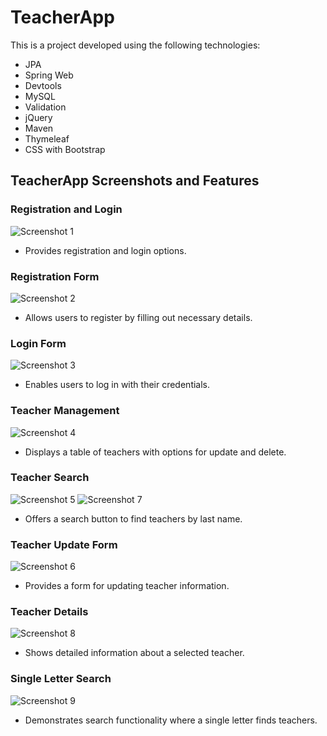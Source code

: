 # TeacherApp

This is a project developed using the following technologies:

- JPA
- Spring Web
- Devtools
- MySQL
- Validation
- jQuery
- Maven
- Thymeleaf
- CSS with Bootstrap

## TeacherApp Screenshots and Features

### Registration and Login

![Screenshot 1](https://user-images.githubusercontent.com/116730698/230724195-5c25623e-1c03-441a-a5e7-36432f874b20.png)

- Provides registration and login options.

### Registration Form

![Screenshot 2](https://user-images.githubusercontent.com/116730698/230724207-e3b995d6-e519-4ec8-b0a5-94ecd901d4da.png)

- Allows users to register by filling out necessary details.

### Login Form

![Screenshot 3](https://user-images.githubusercontent.com/116730698/230724209-0b40c253-f4f9-49da-948d-68b68bccc1d7.png)

- Enables users to log in with their credentials.

### Teacher Management

![Screenshot 4](https://user-images.githubusercontent.com/116730698/230724213-0be84722-0626-4a1c-9248-234f95211ed0.png)

- Displays a table of teachers with options for update and delete.

### Teacher Search

![Screenshot 5](https://user-images.githubusercontent.com/116730698/230724214-4ec9f1c3-8222-4aa7-bcb5-104e736dc233.png)
![Screenshot 7](https://user-images.githubusercontent.com/116730698/230724220-3c888581-6f0f-4ad2-9b21-0f6ba36ce383.png)

- Offers a search button to find teachers by last name.

### Teacher Update Form

![Screenshot 6](https://user-images.githubusercontent.com/116730698/230724218-46aad624-ee1d-4496-b9dc-0a032a539050.png)

- Provides a form for updating teacher information.

### Teacher Details

![Screenshot 8](https://user-images.githubusercontent.com/116730698/230724225-db34947d-0ed0-464c-93dd-de382be05472.png)

- Shows detailed information about a selected teacher.

### Single Letter Search

![Screenshot 9](https://user-images.githubusercontent.com/116730698/230724227-148cc71b-9e73-4e0a-a211-f0375019e03c.png)

- Demonstrates search functionality where a single letter finds teachers.

